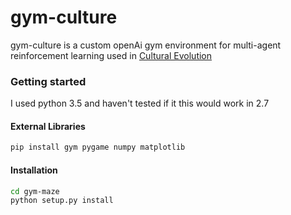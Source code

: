 gym-culture
===============

gym-culture is a custom openAi gym environment for multi-agent reinforcement learning used in [Cultural Evolution](https://github.com/LE-LOY/cultural-evolution)

### Getting started
I used python 3.5 and haven't tested if it this would work in 2.7

#### External Libraries
``` bash
pip install gym pygame numpy matplotlib
```

#### Installation
``` bash
cd gym-maze
python setup.py install
```

